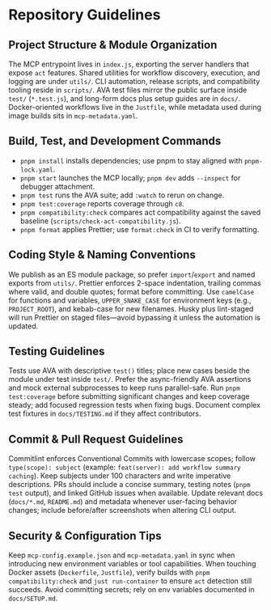 # Repository Guidelines

## Project Structure & Module Organization
The MCP entrypoint lives in `index.js`, exporting the server handlers that expose `act` features. Shared utilities for workflow discovery, execution, and logging are under `utils/`. CLI automation, release scripts, and compatibility tooling reside in `scripts/`. AVA test files mirror the public surface inside `test/` (`*.test.js`), and long-form docs plus setup guides are in `docs/`. Docker-oriented workflows live in the `Justfile`, while metadata used during image builds sits in `mcp-metadata.yaml`.

## Build, Test, and Development Commands
- `pnpm install` installs dependencies; use pnpm to stay aligned with `pnpm-lock.yaml`.
- `pnpm start` launches the MCP locally; `pnpm dev` adds `--inspect` for debugger attachment.
- `pnpm test` runs the AVA suite; add `:watch` to rerun on change.
- `pnpm test:coverage` reports coverage through `c8`.
- `pnpm compatibility:check` compares act compatibility against the saved baseline (`scripts/check-act-compatibility.js`).
- `pnpm format` applies Prettier; use `format:check` in CI to verify formatting.

## Coding Style & Naming Conventions
We publish as an ES module package, so prefer `import`/`export` and named exports from `utils/`. Prettier enforces 2-space indentation, trailing commas where valid, and double quotes; format before committing. Use `camelCase` for functions and variables, `UPPER_SNAKE_CASE` for environment keys (e.g., `PROJECT_ROOT`), and kebab-case for new filenames. Husky plus lint-staged will run Prettier on staged files—avoid bypassing it unless the automation is updated.

## Testing Guidelines
Tests use AVA with descriptive `test()` titles; place new cases beside the module under test inside `test/`. Prefer the async-friendly AVA assertions and mock external subprocesses to keep runs parallel-safe. Run `pnpm test:coverage` before submitting significant changes and keep coverage steady; add focused regression tests when fixing bugs. Document complex test fixtures in `docs/TESTING.md` if they affect contributors.

## Commit & Pull Request Guidelines
Commitlint enforces Conventional Commits with lowercase scopes; follow `type(scope): subject` (example: `feat(server): add workflow summary caching`). Keep subjects under 100 characters and write imperative descriptions. PRs should include a concise summary, testing notes (`pnpm test` output), and linked GitHub issues when available. Update relevant docs (`docs/*.md`, `README.md`) and metadata whenever user-facing behavior changes; include before/after screenshots when altering CLI output.

## Security & Configuration Tips
Keep `mcp-config.example.json` and `mcp-metadata.yaml` in sync when introducing new environment variables or tool capabilities. When touching Docker assets (`Dockerfile`, `Justfile`), verify builds with `pnpm compatibility:check` and `just run-container` to ensure `act` detection still succeeds. Avoid committing secrets; rely on env variables documented in `docs/SETUP.md`.
